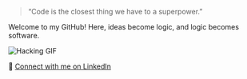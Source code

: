 > “Code is the closest thing we have to a superpower.”  


Welcome to my GitHub! Here, ideas become logic, and logic becomes software.


![Hacking GIF](https://camo.githubusercontent.com/3e4ba60aaf08d8e8b8b91661ac3c263e3b0bb8ded371128dc3fe9b84b5464e42/68747470733a2f2f6d656469612e74656e6f722e636f6d2f726550446644574f33586f41414141642f6861636b696e672e676966)




🔗 [Connect with me on LinkedIn](https://www.linkedin.com/in/nirajan-parajuli-392408363)

